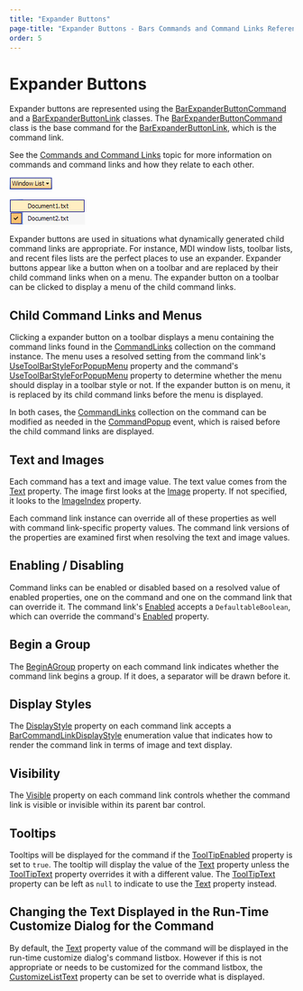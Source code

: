 ```yaml
---
title: "Expander Buttons"
page-title: "Expander Buttons - Bars Commands and Command Links Reference"
order: 5
---
```

# Expander Buttons

Expander buttons are represented using the [BarExpanderButtonCommand](xref:ActiproSoftware.UI.WinForms.Controls.Bars.BarExpanderButtonCommand) and a [BarExpanderButtonLink](xref:ActiproSoftware.UI.WinForms.Controls.Bars.BarExpanderButtonLink) classes.  The [BarExpanderButtonCommand](xref:ActiproSoftware.UI.WinForms.Controls.Bars.BarExpanderButtonCommand) class is the base command for the [BarExpanderButtonLink](xref:ActiproSoftware.UI.WinForms.Controls.Bars.BarExpanderButtonLink), which is the command link.

See the [Commands and Command Links](index.md) topic for more information on commands and command links and how they relate to each other.

![Screenshot](../images/bar-expander-button-on-toolbar.gif)

![Screenshot](../images/bar-expander-button-on-menu.gif)

Expander buttons are used in situations what dynamically generated child command links are appropriate.  For instance, MDI window lists, toolbar lists, and recent files lists are the perfect places to use an expander.  Expander buttons appear like a button when on a toolbar and are replaced by their child command links when on a menu.  The expander button on a toolbar can be clicked to display a menu of the child command links.

## Child Command Links and Menus

Clicking a expander button on a toolbar displays a menu containing the command links found in the [CommandLinks](xref:ActiproSoftware.UI.WinForms.Controls.Bars.BarExpanderButtonCommand.CommandLinks) collection on the command instance.  The menu uses a resolved setting from the command link's [UseToolBarStyleForPopupMenu](xref:ActiproSoftware.UI.WinForms.Controls.Bars.BarExpanderButtonLink.UseToolBarStyleForPopupMenu) property and the command's [UseToolBarStyleForPopupMenu](xref:ActiproSoftware.UI.WinForms.Controls.Bars.BarExpanderButtonCommand.UseToolBarStyleForPopupMenu) property to determine whether the menu should display in a toolbar style or not.  If the expander button is on menu, it is replaced by its child command links before the menu is displayed.

In both cases, the [CommandLinks](xref:ActiproSoftware.UI.WinForms.Controls.Bars.BarExpanderButtonCommand.CommandLinks) collection on the command can be modified as needed in the [CommandPopup](xref:ActiproSoftware.UI.WinForms.Controls.Bars.BarManager.CommandPopup) event, which is raised before the child command links are displayed.

## Text and Images

Each command has a text and image value.  The text value comes from the [Text](xref:ActiproSoftware.UI.WinForms.Controls.Bars.BarCommand.Text) property.  The image first looks at the [Image](xref:ActiproSoftware.UI.WinForms.Controls.Bars.BarCommand.Image) property.  If not specified, it looks to the [ImageIndex](xref:ActiproSoftware.UI.WinForms.Controls.Bars.BarCommand.ImageIndex) property.

Each command link instance can override all of these properties as well with command link-specific property values.  The command link versions of the properties are examined first when resolving the text and image values.

## Enabling / Disabling

Command links can be enabled or disabled based on a resolved value of enabled properties, one on the command and one on the command link that can override it.  The command link's [Enabled](xref:ActiproSoftware.UI.WinForms.Controls.Bars.BarCommandLink.Enabled) accepts a `DefaultableBoolean`, which can override the command's [Enabled](xref:ActiproSoftware.UI.WinForms.Controls.Bars.BarCommand.Enabled) property.

## Begin a Group

The [BeginAGroup](xref:ActiproSoftware.UI.WinForms.Controls.Bars.BarCommandLink.BeginAGroup) property on each command link indicates whether the command link begins a group.  If it does, a separator will be drawn before it.

## Display Styles

The [DisplayStyle](xref:ActiproSoftware.UI.WinForms.Controls.Bars.BarCommandLink.DisplayStyle) property on each command link accepts a [BarCommandLinkDisplayStyle](xref:ActiproSoftware.UI.WinForms.Controls.Bars.BarCommandLinkDisplayStyle) enumeration value that indicates how to render the command link in terms of image and text display.

## Visibility

The [Visible](xref:ActiproSoftware.UI.WinForms.Controls.Bars.BarCommandLink.Visible) property on each command link controls whether the command link is visible or invisible within its parent bar control.

## Tooltips

Tooltips will be displayed for the command if the [ToolTipEnabled](xref:ActiproSoftware.UI.WinForms.Controls.Bars.BarCommand.ToolTipEnabled) property is set to `true`.  The tooltip will display the value of the [Text](xref:ActiproSoftware.UI.WinForms.Controls.Bars.BarCommand.Text) property unless the [ToolTipText](xref:ActiproSoftware.UI.WinForms.Controls.Bars.BarCommand.ToolTipText) property overrides it with a different value.  The [ToolTipText](xref:ActiproSoftware.UI.WinForms.Controls.Bars.BarCommand.ToolTipText) property can be left as `null` to indicate to use the [Text](xref:ActiproSoftware.UI.WinForms.Controls.Bars.BarCommand.Text) property instead.

## Changing the Text Displayed in the Run-Time Customize Dialog for the Command

By default, the [Text](xref:ActiproSoftware.UI.WinForms.Controls.Bars.BarCommand.Text) property value of the command will be displayed in the run-time customize dialog's command listbox.  However if this is not appropriate or needs to be customized for the command listbox, the [CustomizeListText](xref:ActiproSoftware.UI.WinForms.Controls.Bars.BarCommand.CustomizeListText) property can be set to override what is displayed.
